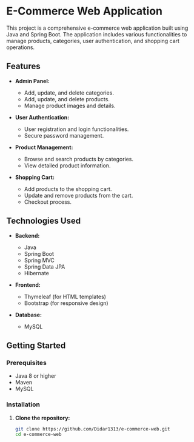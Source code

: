 # E-Commerce Web Application

This project is a comprehensive e-commerce web application built using Java and Spring Boot. The application includes various functionalities to manage products, categories, user authentication, and shopping cart operations.

## Features

- **Admin Panel:**
  - Add, update, and delete categories.
  - Add, update, and delete products.
  - Manage product images and details.

- **User Authentication:**
  - User registration and login functionalities.
  - Secure password management.

- **Product Management:**
  - Browse and search products by categories.
  - View detailed product information.

- **Shopping Cart:**
  - Add products to the shopping cart.
  - Update and remove products from the cart.
  - Checkout process.

## Technologies Used

- **Backend:**
  - Java
  - Spring Boot
  - Spring MVC
  - Spring Data JPA
  - Hibernate

- **Frontend:**
  - Thymeleaf (for HTML templates)
  - Bootstrap (for responsive design)

- **Database:**
  - MySQL

## Getting Started

### Prerequisites

- Java 8 or higher
- Maven
- MySQL

### Installation

1. **Clone the repository:**
   ```sh
   git clone https://github.com/Didar1313/e-commerce-web.git
   cd e-commerce-web
